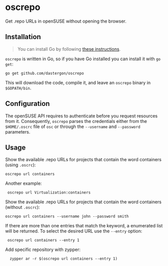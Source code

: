 # oscrepo
Get .repo URLs in openSUSE without opening the browser.

## Installation

> You can install Go by following [these instructions](https://golang.org/doc/install).

`oscrepo` is written in Go, so if you have Go installed you can install it with `go get`:

    go get github.com/dastergon/oscrepo


This will download the code, compile it, and leave an `oscrepo` binary in `$GOPATH/bin`.

## Configuration

The openSUSE API requires to authenticate before you request resources from it.
Consequently, `oscrepo` parses the credentials either from the `$HOME/.oscrc` file of `osc` or through 
the `--username` and `--password` parameters.

## Usage

Show the available .repo URLs for projects that contain the word containers (using `.oscrc`):

    oscrepo url containers 

Another example:

     oscrepo url Virtualization:containers
  
Show the available .repo URLs for projects that contain the word containers (without `.oscrc`):

    oscrepo url containers --username john --password smith
  
If there are more than one entries that match the keyword, a enumerated list will be returned.
To select the desired URL use the `--entry` option:

     oscrepo url containers --entry 1
  
 Add specific repository with zypper:
  
      zypper ar -r $(oscrepo url containers --entry 1)
